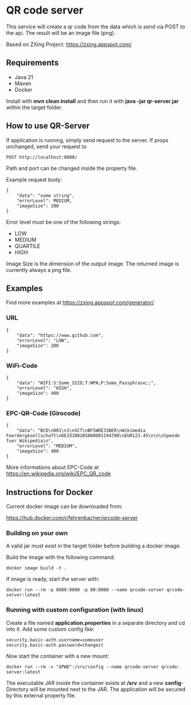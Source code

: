 # QR code server

This service will create a qr code from the data which is send via POST to the api. The
result will be an image file (png).

Based on ZXing Project: https://zxing.appspot.com/

## Requirements

- Java 21
- Maven
- Docker

Install with **mvn clean install** and then run it with **java -jar qr-server.jar** within the target folder.

## How to use QR-Server
If application is running, simply send request to the server. If props unchanged,
send your request to

    POST http://localhost:8080/

Path and port can be changed inside the property file.

Example request body:

    {
        "data": "some string",
        "errorLevel": MEDIUM,
        "imageSize": 200
    }

Error level must be one of the following strings: 
- LOW
- MEDIUM
- QUARTILE
- HIGH

Image Size is the dimension of the output image. The returned image is currently
always a png file.

## Examples

Find more examples at https://zxing.appspot.com/generator/.

### URL
    {
        "data": "https://www.github.com",
        "errorLevel": "LOW",
        "imageSize": 200
    }

### WiFi-Code
    {
        "data": "WIFI:S:Some_SSID;T:WPA;P:Some_Passphrase;;",
        "errorLevel": "HIGH",
        "imageSize": 400
    }

### EPC-QR-Code (Girocode)

    {
        "data": "BCD\n001\n1\nSCT\nBFSWDE33BER\nWikimedia Foerdergesellschaft\nDE33100205000001194700\nEUR123.45\n\n\nSpende fuer Wikipedia\n",
        "errorLevel": "MEDIUM",
        "imageSize": 400
    }

More informations about EPC-Code at https://en.wikipedia.org/wiki/EPC_QR_code

## Instructions for Docker

Current docker image can be downloaded from:

https://hub.docker.com/r/fehrenbacher/qrcode-server

### Building on your own

A valid jar must exist in the target folder before building a docker image.

Build the image with the following command:

    docker image build -t .

If image is ready, start the server with:

    docker run --rm -p 8080:8080 -p 80:8080 --name qrcode-server qrcode-server:latest

### Running with custom configuration (with linux)

Create a file named **application.properties** in a separate directory and cd into it. Add some custom config like:

    security.basic-auth.username=someuser
    security.basic-auth.password=changeit

Now start the container with a new mount:  

    docker run --rm -v "$PWD":/srv/config --name qrcode-server qrcode-server:latest

The executable JAR inside the container exists at **/srv** and a new **config**-Directory will be mounted
next to the JAR. The application will be secured by this external property file.